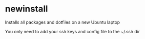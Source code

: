 # newinstall
Installs all packages and dotfiles on a new Ubuntu laptop

You only need to add your ssh keys and config file to the ~/.ssh dir

